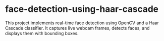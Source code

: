# face-detection-using-haar-cascade
This project implements real-time face detection using OpenCV and a Haar Cascade classifier. It captures live webcam frames, detects faces, and displays them with bounding boxes.
